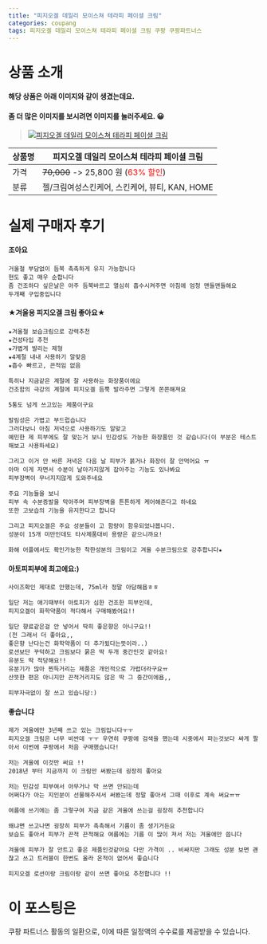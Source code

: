 ```yaml
---
title: "피지오겔 데일리 모이스쳐 테라피 페이셜 크림"
categories: coupang
tags: 피지오겔 데일리 모이스쳐 테라피 페이셜 크림 쿠팡 쿠팡파트너스
---
```

# 상품 소개
#### 해당 상품은 아래 이미지와 같이 생겼는데요. 
#### 좀 더 많은 이미지를 보시려면 이미지를 눌러주세요. 😀
> [![피지오겔 데일리 모이스쳐 테라피 페이셜 크림](https://static.coupangcdn.com/image/affiliate/banner/78980663a8020b6f2c0a01bfb0590b1c@2x.jpg)](https://coupa.ng/bPdn64)

상품명 | 피지오겔 데일리 모이스쳐 테라피 페이셜 크림
-------|-------
가격 | ~~70,000~~ -> 25,800 원 (<span style="color:red">63% 할인</span>)
분류 | 젤/크림여성스킨케어, 스킨케어, 뷰티, KAN, HOME

# 실제 구매자 후기

####    조아요
    거울철 부담없이 듬북 촉촉하게 유지 가능합니다 
    현도 좋고 매우 순합니다 
    좀 건조하다 싶은날은 아주 듬북바르고 열심히 흡수시켜주면 아침에 엄청 맨들맨들해요 
    두개째 구입중입니다

####    ★겨울용 피지오겔 크림 좋아요★
    ★겨울철 보습크림으로 강력추천
    ★건성타입 추천
    ★가볍게 발리는 제형
    ★4계절 내내 사용하기 알맞음
    ★흡수 빠르고, 끈적임 없음
    
    특히나 지금같은 계절에 잘 사용하는 화장품이에요
    건조함의 극강의 계절에 피지오겔 듬뿍 발라주면 그렇게 쫀쫀해져요
    
    5통도 넘게 쓰고있는 제품이구요
    
    발림성은 가볍고 부드럽습니다 
    그러다보니 아침 저녁으로 사용하기도 알맞고
    예민한 제 피부에도 잘 맞는거 보니 민감성도 가능한 화장품인 것 같습니다(이 부분은 테스트 해보고 사용하세요)
    
    그리고 이거 안 바른 저녁은 다음 날 피부가 붉거나 화장이 잘 안먹어요 ㅠ
    아마 이게 자면서 수분이 날아가지않게 잡아주는 기능도 있나봐요
    피부장벽이 무너지지않게 도와주네요
    
    주요 기능들을 보니
    피부 속 수분증발을 막아주며 피부장벽을 튼튼하게 케어해준다고 하네요
    또한 고보습의 기능을 유지한다고 합니다
    
    그리고 피지오겔은 주요 성분들이 고 함량이 함유되었나봅니다.
    성분이 15개 미만인데도 타사제품대비 용량은 같으니까요!
    
    화해 어플에서도 확인가능한 착한성분의 크림이고 겨울 수분크림으로 강추합니다★

####    아토피피부에 최고에요:)
    사이즈확인 제대로 안했는데, 75ml라 정말 아담해욥ㅎㅎ
    
    일단 저는 애기때부터 아토피가 심한 건조한 피부인데,
    피지오겔이 화학약품이 적다해서 구매해봤어요!!
    
    일단 향료같은걸 안 넣어서 딱히 좋은향은 아니구요!!
    (전 그래서 더 좋아요,,
    좋은향 난다는건 화학약품이 더 추가됬다는뜻이라..)
    로션보단 꾸덕하고 크림보다 묽은 딱 두개 중간인것 같아요!
    유분도 딱 적당해요!! 
    유분기가 많아 찐득거리는 제품은 개인적으로 가렵더라구요ㅠ
    산뜻한 편은 아니지만 끈적거리지도 않은 딱 그 중간이에욥,,
    
    피부자극없이 잘 쓰고 있습니당:)

####    좋습니댜
    제가 겨울에만 3년째 쓰고 있는 크림입니다ㅜㅜ
    피지오겔 크림은 너무 비싼데 ㅜㅜ 우연히 쿠팡에 검색을 했는데 시중에서 파는것보다 싸게 팔아서 이번에 쿠팡에서 처음 구매했습니다! 
    
    저는 겨울에 이것만 써요 !!
    2018년 부터 지금까지 이 크림만 써봤는데 굉장히 좋아요
    
    저는 민감성 피부여서 아무거나 막 쓰면 안되는데
    어쩌다가 아는 지인분이 선물해주셔서 써봤는데 정말 좋아서 그때 이후로 계속 써요ㅠㅠ
    
    여름에 쓰기에는 좀 그렇구여 지금 같은 겨울에 쓰는걸 굉장히 추천합니다
    
    왜냐면 쓰고나면 굉장히 피부가 촉촉해서 기름이 좀 생기거든요
    보습도 좋아서 피부가 끈적 끈적해요 여름에는 기름 이 많이 져서 저는 겨울에만 씁니다
    
    겨울에 피부가 잘 안트고 좋은 제품인것같아요 다만 가격이 .. 비싸지만 그래도 성분 보면 괜찮고 쓰고 트러블이 한번도 올라 온적이 없어서 좋습니다 
    
    피지오겔 로션이랑 크림이랑 같이 쓰면 좋아요 추천합니다 !!

# 이 포스팅은
쿠팡 파트너스 활동의 일환으로, 이에 따른 일정액의 수수료를 제공받을 수 있습니다.


